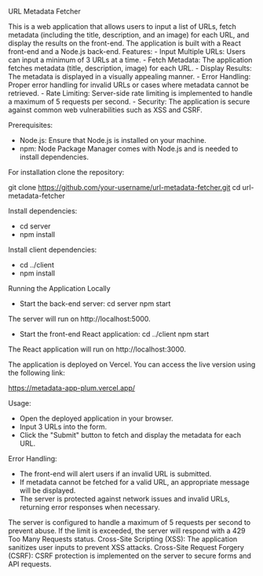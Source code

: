 URL Metadata Fetcher

This is a web application that allows users to input a list of URLs, fetch metadata (including the title, description, and an image) for each URL, and display the results on the front-end. The application is built with a React front-end and a Node.js back-end.
Features:
    - Input Multiple URLs: Users can input a minimum of 3 URLs at a time.
    - Fetch Metadata: The application fetches metadata (title, description, image) for each URL.
    - Display Results: The metadata is displayed in a visually appealing manner.
    - Error Handling: Proper error handling for invalid URLs or cases where metadata cannot be retrieved.
    - Rate Limiting: Server-side rate limiting is implemented to handle a maximum of 5 requests per second.
    - Security: The application is secure against common web vulnerabilities such as XSS and CSRF.

Prerequisites:
- Node.js: Ensure that Node.js is installed on your machine.
- npm: Node Package Manager comes with Node.js and is needed to install dependencies.

For installation clone the repository:

git clone https://github.com/your-username/url-metadata-fetcher.git
cd url-metadata-fetcher

Install dependencies:  
- cd server
- npm install

Install client dependencies:
- cd ../client
- npm install

Running the Application Locally
 - Start the back-end server:
cd server
npm start

The server will run on http://localhost:5000.

- Start the front-end React application:
cd ../client
npm start

The React application will run on http://localhost:3000.

The application is deployed on Vercel. You can access the live version using the following link:

https://metadata-app-plum.vercel.app/

Usage:

 - Open the deployed application in your browser.
 - Input 3 URLs into the form.
 - Click the "Submit" button to fetch and display the metadata for each URL.

Error Handling:
- The front-end will alert users if an invalid URL is submitted.
- If metadata cannot be fetched for a valid URL, an appropriate message will be displayed.
- The server is protected against network issues and invalid URLs, returning error responses when necessary.

The server is configured to handle a maximum of 5 requests per second to prevent abuse. If the limit is exceeded, the server will respond with a 429 Too Many Requests status.
Cross-Site Scripting (XSS): The application sanitizes user inputs to prevent XSS attacks. Cross-Site Request Forgery (CSRF): CSRF protection is implemented on the server to secure forms and API requests.
